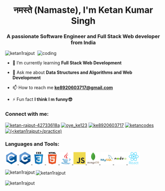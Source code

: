 <h1 align="center"> नमस्ते (Namaste), I'm Ketan Kumar Singh</h1>
<h3 align="center">A passionate Software Engineer and Full Stack Web developer from India</h3>

<img align="right" alt="coding" width="400" src="https://media.giphy.com/media/CuuSHzuc0O166MRfjt/giphy.gif">

<p align="left"> <img src="https://komarev.com/ghpvc/?username=ketan1rajput&label=Profile%20views&color=0e75b6&style=flat" alt="ketan1rajput" /> </p>

- 🌱 I’m currently learning **Full Stack Web Development**

- 💬 Ask me about **Data Structures and Algorithms and Web Development**

- 📫 How to reach me **ke8920603717@gmail.com**

- ⚡ Fun fact **I think I m funny😎**

<h3 align="left">Connect with me:</h3>
<p align="left">
<a href="https://linkedin.com/in/ketan-rajput-42733618a" target="blank"><img align="center" src="https://raw.githubusercontent.com/rahuldkjain/github-profile-readme-generator/master/src/images/icons/Social/linked-in-alt.svg" alt="ketan-rajput-42733618a" height="30" width="40" /></a>
<a href="https://www.codechef.com/users/oye_ke123" target="blank"><img align="center" src="https://cdn.jsdelivr.net/npm/simple-icons@3.1.0/icons/codechef.svg" alt="oye_ke123" height="30" width="40" /></a>
<a href="https://www.hackerrank.com/ke8920603717" target="blank"><img align="center" src="https://raw.githubusercontent.com/rahuldkjain/github-profile-readme-generator/master/src/images/icons/Social/hackerrank.svg" alt="ke8920603717" height="30" width="40" /></a>
<a href="https://www.leetcode.com/ketancodes" target="blank"><img align="center" src="https://raw.githubusercontent.com/rahuldkjain/github-profile-readme-generator/master/src/images/icons/Social/leet-code.svg" alt="ketancodes" height="30" width="40" /></a>
<a href="https://auth.geeksforgeeks.org/user/(<ketan1rajput>/practice)" target="blank"><img align="center" src="https://raw.githubusercontent.com/rahuldkjain/github-profile-readme-generator/master/src/images/icons/Social/geeks-for-geeks.svg" alt="(<ketan1rajput>/practice)" height="30" width="40" /></a>
</p>

<h3 align="left">Languages and Tools:</h3>
<p align="left"> <a href="https://www.cprogramming.com/" target="_blank" rel="noreferrer"> <img src="https://raw.githubusercontent.com/devicons/devicon/master/icons/c/c-original.svg" alt="c" width="40" height="40"/> </a> <a href="https://www.w3schools.com/cpp/" target="_blank" rel="noreferrer"> <img src="https://raw.githubusercontent.com/devicons/devicon/master/icons/cplusplus/cplusplus-original.svg" alt="cplusplus" width="40" height="40"/> </a> <a href="https://www.w3schools.com/css/" target="_blank" rel="noreferrer"> <img src="https://raw.githubusercontent.com/devicons/devicon/master/icons/css3/css3-original-wordmark.svg" alt="css3" width="40" height="40"/> </a> <a href="https://www.w3.org/html/" target="_blank" rel="noreferrer"> <img src="https://raw.githubusercontent.com/devicons/devicon/master/icons/html5/html5-original-wordmark.svg" alt="html5" width="40" height="40"/> </a> <a href="https://www.java.com" target="_blank" rel="noreferrer"> <img src="https://raw.githubusercontent.com/devicons/devicon/master/icons/java/java-original.svg" alt="java" width="40" height="40"/> </a> <a href="https://developer.mozilla.org/en-US/docs/Web/JavaScript" target="_blank" rel="noreferrer"> <img src="https://raw.githubusercontent.com/devicons/devicon/master/icons/javascript/javascript-original.svg" alt="javascript" width="40" height="40"/> </a> <a href="https://www.mongodb.com/" target="_blank" rel="noreferrer"> <img src="https://raw.githubusercontent.com/devicons/devicon/master/icons/mongodb/mongodb-original-wordmark.svg" alt="mongodb" width="40" height="40"/> </a> <a href="https://www.mysql.com/" target="_blank" rel="noreferrer"> <img src="https://raw.githubusercontent.com/devicons/devicon/master/icons/mysql/mysql-original-wordmark.svg" alt="mysql" width="40" height="40"/> </a> <a href="https://nodejs.org" target="_blank" rel="noreferrer"> <img src="https://raw.githubusercontent.com/devicons/devicon/master/icons/nodejs/nodejs-original-wordmark.svg" alt="nodejs" width="40" height="40"/> </a> <a href="https://reactjs.org/" target="_blank" rel="noreferrer"> <img src="https://raw.githubusercontent.com/devicons/devicon/master/icons/react/react-original-wordmark.svg" alt="react" width="40" height="40"/> </a> </p>

<p><img align="left" src="https://github-readme-stats.vercel.app/api/top-langs?username=ketan1rajput&show_icons=true&locale=en&layout=compact" alt="ketan1rajput" /></p>

<p>&nbsp;<img align="center" src="https://github-readme-stats.vercel.app/api?username=ketan1rajput&show_icons=true&locale=en" alt="ketan1rajput" /></p>

<p><img align="center" src="https://github-readme-streak-stats.herokuapp.com/?user=ketan1rajput&" alt="ketan1rajput" /></p>
